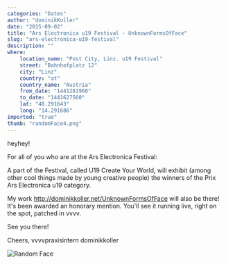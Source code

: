 ```yaml
---
categories: "Dates"
author: "dominikKoller"
date: "2015-09-02"
title: "Ars Electronica u19 Festival - UnknownFormsOfFace"
slug: "ars-electronica-u19-festival"
description: ""
where: 
    location_name: "Post City, Linz. u19 Festival"
    street: "Bahnhofplatz 12"
    city: "Linz"
    country: "at"
    country_name: "Austria"
    from_date: "1441281960"
    to_date: "1441627560"
    lat: "48.291643"
    long: "14.291686"
imported: "true"
thumb: "randomFace4.png"
---
```



heyhey!

For all of you who are at the Ars Electronica Festival:

A part of the Festival, called U19 Create Your World, will exhibit (among other cool things made by young creative people) the winners of the Prix Ars Electronica u19 category. 

My work <http://dominikkoller.net/UnknownFormsOfFace> will also be there! It's been awarded an honorary mention.
You'll see it running live, right on the spot, patched in vvvv.

See you there!

Cheers,
vvvvpraxisintern dominikkoller

![Random Face](randomFace4.png) 

